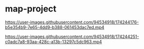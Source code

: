 # map-project

https://user-images.githubusercontent.com/94534918/174244176-b5e354b9-7e65-4dd9-b388-061453dac7ed.mp4



https://user-images.githubusercontent.com/94534918/174244251-c0adc7a8-93aa-428c-a13b-13297c5dc963.mp4

